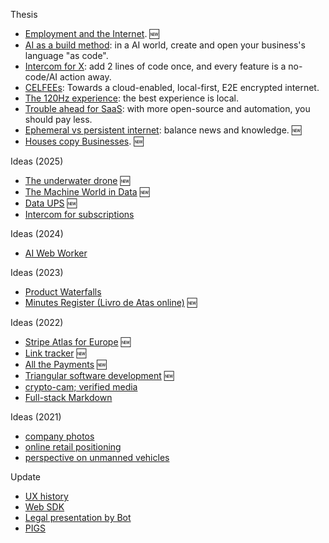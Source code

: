 Thesis
- [Employment and the Internet](2025-05-06-employment-in-the-age-of-the-internet). 🆕
- [AI as a build method](2023-03-14-AI-is-a-new-way-of-building.md): in a AI world, create and open your business's language "as code".
- [Intercom for X](2023-01-24-Intercom-for-X-thesis.md): add 2 lines of code once, and every feature is a no-code/AI action away.
- [CELFEEs](2022-02-14-CELFEEs.md): Towards a cloud-enabled, local-first, E2E encrypted internet.
- [The 120Hz experience](2021-10-18-the-120Hz-experience.md): the best experience is local.
- [Trouble ahead for SaaS](2017-12-03-trouble-ahead-for-saas.md): with more open-source and automation, you should pay less.
- [Ephemeral vs persistent internet](2015-04-19-ephemeral-vs-persistent-products.md): balance news and knowledge. 🆕
- [Houses copy Businesses](). 🆕
  
Ideas (2025)
- [The underwater drone](2025-05-02-underwater-drone/readme.md) 🆕
- [The Machine World in Data](2025-05-02-OWID-Machine-world.md) 🆕
- [Data UPS](2025-03-06-www-message-queue.md) 🆕
- [Intercom for subscriptions](2025-01-13-intercom-for-subscriptions.md)

Ideas (2024)
- [AI Web Worker](2024-11-21-AI-web-worker.md)

Ideas (2023)
- [Product Waterfalls](/2023-07-13-product-waterfalls.md)
- [Minutes Register (Livro de Atas online)](2023-04-18-livro-de-atas-online) 🆕

Ideas (2022)
- [Stripe Atlas for Europe](2022-06-14-stripe-atlas-for-europe/) 🆕
- [Link tracker](2022-06-11-link-tracker.md) 🆕
- [All the Payments](2022-06-01-multi-country-payments-terminal/) 🆕
- [Triangular software development](2022-04-11-triangular-development) 🆕
- [crypto-cam; verified media](2022-02-10-crypto-cam.md)
- [Full-stack Markdown](2022-03-01-full-stack-markdown.md)

Ideas (2021)
- [company photos](2021-08-21-company-photos.md)
- [online retail positioning](2020-04-29-online-retail-positioning.md)
- [perspective on unmanned vehicles](2017-02-25-perspective-on-unmanned-vehicles.md)

 
Update
- [UX history]()
- [Web SDK]()
- [Legal presentation by Bot]()
- [PIGS]()



